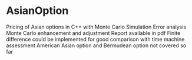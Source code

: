 # AsianOption
Pricing of Asian options in C++ with Monte Carlo Simulation
Error analysis
Monte Carlo enhancement and adjustment
Report available in pdf
Finite difference could be implemented for good comparison with time machine assessment
American Asian option and Bermudean option not covered so far
